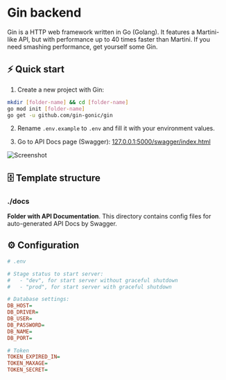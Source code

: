 # Gin backend 

Gin is a HTTP web framework written in Go (Golang). It features a Martini-like API, but with performance up to 40 times faster than Martini. If you need smashing performance, get yourself some Gin.

## ⚡️ Quick start

1. Create a new project with Gin:

```bash
mkdir [folder-name] && cd [folder-name]
go mod init [folder-name]
go get -u github.com/gin-gonic/gin
```

2. Rename `.env.example` to `.env` and fill it with your environment values.

3. Go to API Docs page (Swagger): [127.0.0.1:5000/swagger/index.html](http://127.0.0.1:5000/swagger/index.html)

![Screenshot](https://user-images.githubusercontent.com/11155743/112715187-07dab100-8ef0-11eb-97ea-68d34f2178f6.png)

## 🗄 Template structure


### ./docs

**Folder with API Documentation**. This directory contains config files for auto-generated API Docs by Swagger.


## ⚙️ Configuration

```ini
# .env

# Stage status to start server:
#   - "dev", for start server without graceful shutdown
#   - "prod", for start server with graceful shutdown

# Database settings:
DB_HOST=
DB_DRIVER=
DB_USER=
DB_PASSWORD=
DB_NAME=
DB_PORT=

# Token
TOKEN_EXPIRED_IN=
TOKEN_MAXAGE=
TOKEN_SECRET=
```
